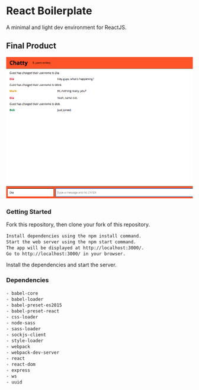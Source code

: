 React Boilerplate
=====================

A minimal and light dev environment for ReactJS.

## Final Product

!["Screenshot of Chatty Chatroom"](https://github.com/diaaposto/react-simple-boilerplate/blob/master/docs/chatroom.png)

### Getting Started

Fork this repository, then clone your fork of this repository.

```
Install dependencies using the npm install command.
Start the web server using the npm start command. 
The app will be displayed at http://localhost:3000/.
Go to http://localhost:3000/ in your browser.
```

Install the dependencies and start the server.

### Dependencies
```
- babel-core
- babel-loader
- babel-preset-es2015
- babel-preset-react
- css-loader
- node-sass
- sass-loader
- sockjs-client
- style-loader
- webpack
- webpack-dev-server
- react
- react-dom
- express
- ws
- uuid
```
